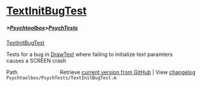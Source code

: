 # [TextInitBugTest](TextInitBugTest)
##### >[Psychtoolbox](Psychtoolbox)>[PsychTests](PsychTests)

[TextInitBugTest](TextInitBugTest)  
  
Tests for a bug in [DrawText](DrawText) where failing to initialize text paramters  
causes a SCREEN crash  




<div class="code_header" style="text-align:right;">
  <span style="float:left;">Path&nbsp;&nbsp;</span> <span class="counter">Retrieve <a href=
  "https://raw.github.com/Psychtoolbox-3/Psychtoolbox-3/beta/Psychtoolbox/PsychTests/TextInitBugTest.m">current version from GitHub</a> | View <a href=
  "https://github.com/Psychtoolbox-3/Psychtoolbox-3/commits/beta/Psychtoolbox/PsychTests/TextInitBugTest.m">changelog</a></span>
</div>
<div class="code">
  <code>Psychtoolbox/PsychTests/TextInitBugTest.m</code>
</div>

